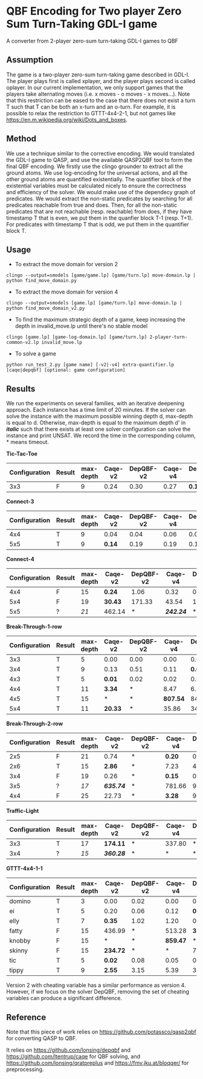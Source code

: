 # QBF Encoding for Two player Zero Sum Turn-Taking GDL-I game
A converter from 2-player zero-sum turn-taking GDL-I games to QBF

## Assumption

The game is a two-player zero-sum turn-taking game described in GDL-I. The player plays first is called xplayer, and
the player plays second is called oplayer. In our current implementation, we only support games that the players take
alternating moves (i.e. x moves - o moves - x moves...). Note that this restriction can be eased to the case that there does
not exist a turn T such that T can be both an x-turn and an o-turn. For example, it is possible to relax the restriction 
to GTTT-4x4-2-1, but not games like https://en.m.wikipedia.org/wiki/Dots_and_boxes.

## Method

We use a technique similar to the corrective encoding. We would translated the GDL-I game to QASP, and use the available QASP2QBF tool to form the final QBF encoding. We firstly use the clingo grounder to extract all the ground atoms. We use log-encoding for the universal actions, and all the other ground atoms are quantified existentially. The quantifier block of the existential variables must be calculated nicely to ensure the correctness and efficiency of the solver. We would make use of the dependecy graph of predicates. We would extract
the non-static predicates by searching for all predicates reachable from true and does. Then, for all the non-static predicates that are not reachable (resp. reachable) from does, if they have timestamp T that is even, we put them in the quanfier block T-1 (resp. T+1). For predicates with timestamp T that is odd, we put them in the quantifier block T.

## Usage

* To extract the move domain for version 2

```
clingo --output=smodels [game/game.lp] [game/turn.lp] move-domain.lp | python find_move_domain.py

```

* To extract the move domain for version 4

```
clingo --output=smodels [game.lp] [game/turn.lp] move-domain.lp | python find_move_domain_v2.py

```

* To find the maximum strategic depth of a game, keep increasing the depth in invalid_move.lp until there's no stable model

```
clingo [game.lp] [game-log-domain.lp] [game/turn.lp] 2-player-turn-common-v2.lp invalid_move.lp

```

* To solve a game

```
python run_test_2.py [game name] [-v2|-v4] extra-quantifier.lp [caqe|depqbf] [optional: game configuration]

```

## Results

We run the experiments on several families, with an iterative deepening approach. Each instance has a time limit of 20 minutes. If the solver can solve the instance with the maximum possible winning depth d, max-depth is equal to d. Otherwise,
max-depth is equal to the maximum depth d' in ***italic*** such that there exists at least one solver configuration can solve the instance and print UNSAT. We record the time in the corresponding column, * means timeout.

**Tic-Tac-Toe**

Configuration | Result | max-depth | Caqe-v2  | DepQBF-v2 | Caqe-v4 | DepQBF-v4
--- | --- | --- | --- | --- | --- | ---
3x3 | F | 9 | 0.24 | 0.30 | 0.27 | **0.19**


**Connect-3**

Configuration | Result | max-depth | Caqe-v2  | DepQBF-v2 | Caqe-v4 | DepQBF-v4
--- | --- | --- | --- | --- | --- | ---
4x4 | T | 9 | 0.04 | 0.04 | 0.06 | 0.04
5x5 | T | 9 | **0.14** | 0.19 | 0.19 | 0.17

**Connect-4**

Configuration | Result | max-depth | Caqe-v2  | DepQBF-v2 | Caqe-v4 | DepQBF-v4
--- | --- | --- | --- | --- | --- | ---
4x4 | F | 15 | **0.24** | 1.06 | 0.32 | 0.54
5x4 | F | 19 | **30.43** | 171.33 | 43.54 | 122.42
5x5 | ? | *21* | 462.14 | * | ***242.24*** | *

**Break-Through-1-row**

Configuration | Result | max-depth | Caqe-v2  | DepQBF-v2 | Caqe-v4 | DepQBF-v4
--- | --- | --- | --- | --- | --- | ---
3x3 | T | 5 | 0.00 | 0.00 | 0.00 | 0.00
3x4 | T | 9 | 0.13 | 0.51 | 0.11 | **0.07**
4x3 | T | 5 | **0.01** | 0.02 | 0.02 | 0.05
4x4 | T | 11 | **3.34** | * | 8.47 | 6.39
4x5 | T | 15 | * | * | **807.54** | 844.01
5x4 | T | 11 | **20.33** | * | 35.86 | 34.06


**Break-Through-2-row**

Configuration | Result | max-depth | Caqe-v2  | DepQBF-v2 | Caqe-v4 | DepQBF-v4
--- | --- | --- | --- | --- | --- | ---
2x5 | F | 21 | 0.74 | * | **0.20** | 0.78
2x6 | T | 15 | **2.86** | * | 7.23 | 4.74
3x4 | F | 19 | 0.26 | * | **0.15** | 0.39
3x5 | ? | *17* | ***635.74*** | * | 781.66 | 904.67
4x4 | F | 25 | 22.73 | * | **3.28** | 95.05


**Traffic-Light**

Configuration | Result | max-depth | Caqe-v2  | DepQBF-v2 | Caqe-v4 | DepQBF-v4
--- | --- | --- | --- | --- | --- | ---
3x3 | T | 17 | **174.11** | * | 337.80 | *
3x4 | ? | *15* | ***360.28*** | * | * | *


**GTTT-4x4-1-1**

Configuration | Result | max-depth | Caqe-v2  | DepQBF-v2 | Caqe-v4 | DepQBF-v4
--- | --- | --- | --- | --- | --- | ---
domino | T | 3 | 0.00 | 0.02 | 0.00 | 0.00
ei | T | 5 | 0.20 | 0.06 | 0.12 | **0.05**
elly | T | 7 | **0.35** | 1.02 | 1.20 | 0.58
fatty | F | 15 | 436.99 | * | 513.28 | **336.32**
knobby | F | 15 | * | * | **859.47** | *
skinny | F | 15 | **234.72** | * | * | 795.51
tic | T | 5 | **0.02** | 0.08 | 0.05 | 0.08
tippy | T | 9 | **2.55** | 3.15 | 5.39 | 3.64

Version 2 with cheating variable has a similar performance as version 4. However, if we focus on the solver DepQBF, removing the
set of cheating variables can produce a significant difference.

## Reference

Note that this piece of work relies on https://github.com/potassco/qasp2qbf for converting QASP to QBF.

It relies on https://github.com/lonsing/depqbf and https://github.com/ltentrup/caqe for QBF solving, and 
https://github.com/lonsing/qratpreplus and https://fmv.jku.at/bloqqer/ for preprocessing.



